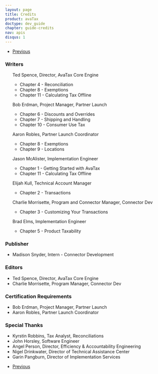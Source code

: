 ```yaml
---
layout: page
title: Credits
product: avaTax
doctype: dev_guide
chapter: guide-credits
nav: apis
disqus: 1
---
```

<ul class="pager">
  <li class="previous"><a href="/avatax/dev-guide/calculating-tax-offline/chapter-summary/"><i class="glyphicon glyphicon-chevron-left"></i>Previous</a></li>
</ul>


<h3>Writers</h3>
<ul class="dev-guide-list">

  <span class="credits-name">Ted Spence</span>, <span class="credits-title">Director, AvaTax Core Engine</span>
  <ul class="dev-guide-list">
    <li>Chapter 4 - Reconciliation</li>
    <li>Chapter 8 - Exemptions</li>
    <li>Chapter 11 - Calculating Tax Offline</li>
  </ul>

  <span class="credits-name">Bob Erdman</span>, <span class="credits-title">Project Manager, Partner Launch</span>
  <ul class="dev-guide-list">
  <li>Chapter 6 - Discounts and Overrides</li>
    <li>Chapter 7 - Shipping and Handling</li>
    <li>Chapter 10 - Consumer Use Tax</li>
  </ul>

  <span class="credits-name">Aaron Robles</span>, <span class="credits-title">Partner Launch Coordinator</span>
  <ul class="dev-guide-list">
    <li>Chapter 8 - Exemptions</li>
    <li>Chapter 9 - Locations</li>
  </ul>

  <span class="credits-name">Jason McAlister</span>, <span class="credits-title">Implementation Engineer</span>
  <ul class="dev-guide-list">
    <li>Chapter 1 - Getting Started with AvaTax</li>
    <li>Chapter 11 - Calculating Tax Offline</li>
  </ul>

  <span class="credits-name">Elijah Kull</span>, <span class="credits-title">Technical Account Manager</span>
  <ul class="dev-guide-list">
    <li>Chapter 2 - Transactions</li>
  </ul>

  <span class="credits-name">Charlie Morrisette</span>, <span class="credits-title">Program and Connector Manager, Connector Dev</span>
  <ul class="dev-guide-list">
    <li>Chapter 3 - Customizing Your Transactions</li>
  </ul>

  <span class="credits-name">Brad Elms</span>, <span class="credits-title">Implementation Engineer</span>
  <ul class="dev-guide-list">
    <li>Chapter 5 - Product Taxability</li>
  </ul>
</ul>

<h3>Publisher</h3>
<ul>
  <li><span class="credits-name">Madison Snyder</span>, <span class="credits-title">Intern - Connector Development</span></li>
</ul>

<h3>Editors</h3>
<ul>
  <li><span class="credits-name">Ted Spence</span>, <span class="credits-title">Director, AvaTax Core Engine</span></li>
  <li><span class="credits-name">Charlie Morrisette</span>, <span class="credits-title">Program Manager, Connector Dev</span></li>
</ul>

<h3>Certification Requirements</h3>
<ul>
  <li><span class="credits-name">Bob Erdman</span>, <span class="credits-title">Project Manager, Partner Launch</span></li>
  <li><span class="credits-name">Aaron Robles</span>, <span class="credits-title">Partner Launch Coordinator</span></li>
</ul>

<h3>Special Thanks</h3>
<ul>
  <li><span class="credits-name">Kyrstin Robbins</span>, <span class="credits-title">Tax Analyst, Reconciliations</span></li>
  <li><span class="credits-name">John Horsley</span>, <span class="credits-title">Software Engineer</span></li>
  <li><span class="credits-name">Angel Person</span>, <span class="credits-title">Director, Efficiency & Accountability Engineering</span></li>
  <li><span class="credits-name">Nigel Drinkwater</span>, <span class="credits-title">Director of Technical Assistance Center</span></li>
  <li><span class="credits-name">Garin Pangburn</span>, <span class="credits-title">Director of Implementation Services</span></li>
</ul>

<ul class="pager">
  <li class="previous"><a href="/avatax/dev-guide/calculating-tax-offline/chapter-summary/"><i class="glyphicon glyphicon-chevron-left"></i>Previous</a></li>
</ul>
